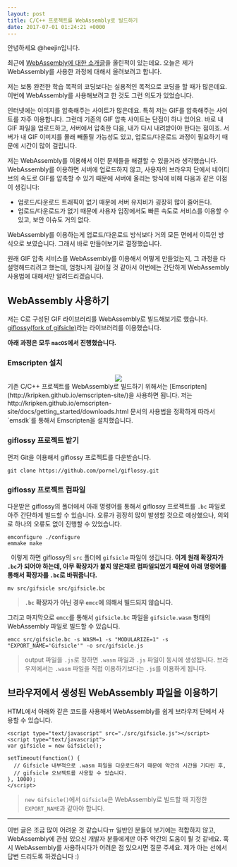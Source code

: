 ```yaml
---
layout: post
title: C/C++ 프로젝트를 WebAssembly로 빌드하기
date: 2017-07-01 01:24:21 +0000
---
```


안녕하세요 @heejin입니다.

최근에 [WebAssembly에 대한 소개글](https://steemit.com/kr-dev/@heejin/webassembly)을 올린적이 있는데요.
오늘은 제가 WebAssembly를 사용한 과정에 대해서 올려보려고 합니다.

저는 보통 완전한 학습 목적의 코딩보다는 실용적인 목적으로 코딩을 할 때가 많은데요.
이번에 WebAssembly를 사용해보려고 한 것도 그런 의도가 있었습니다.

인터넷에는 이미지를 압축해주는 사이트가 많은데요.  특히 저는 GIF를 압축해주는 사이트를 자주 이용합니다.
그런데 기존의 GIF 압축 사이트는 단점이 하나 있어요.
바로 내 GIF 파일을 업로드하고, 서버에서 압축한 다음, 내가 다시 내려받아야 한다는 점이죠.
서버가 내 GIF 이미지를 몰래 빼돌릴 가능성도 있고, 업로드/다운로드 과정이 필요하기 때문에 시간이 많이 걸립니다.

저는 WebAssembly를 이용해서 이런 문제들을 해결할 수 있을거라 생각했습니다.
WebAssembly를 이용하면 서버에 업로드하지 않고, 사용자의 브라우저 단에서 네이티브의 속도로 GIF를 압축할 수 있기 때문에 서버에 올리는 방식에 비해 다음과 같은 이점이 생깁니다:

- 업로드/다운로드 트래픽이 없기 때문에 서버 유지비가 굉장히 많이 줄어든다.
- 업로드/다운로드가 없기 때문에 사용자 입장에서도 빠른 속도로 서비스를 이용할 수 있고, 보안 이슈도 거의 없다.

WebAssembly를 이용하는게 업로드/다운로드 방식보다 거의 모든 면에서 이득인 방식으로 보였습니다.
그래서 바로 만들어보기로 결정했습니다.

원래 GIF 압축 서비스를 WebAssembly를 이용해서 어떻게 만들었는지, 그 과정을 다 설명해드리려고 했는데, 엄청나게 길어질 것 같아서 이번에는 간단하게 WebAssembly 사용법에 대해서만 알려드리겠습니다.

## WebAssembly 사용하기

저는 C로 구성된 GIF 라이브러리를 WebAssembly로 빌드해보기로 했습니다.
[giflossy(fork of gifsicle)](https://github.com/pornel/giflossy)라는 라이브러리를 이용했습니다.

**아래 과정은 모두 `macOS`에서 진행했습니다.**

### Emscripten 설치
<center>
<img src="https://steemitimages.com/DQmUvsDBB8dPzgnw4R6ejgKJnxKtJu8vpEns8fj5Sya2oW2/image.png" style="max-width:100%;">
</center>
기존 C/C++ 프로젝트를 WebAssembly로 빌드하기 위해서는 [Emscripten](http://kripken.github.io/emscripten-site/)을 사용하면 됩니다.
저는 http://kripken.github.io/emscripten-site/docs/getting_started/downloads.html 문서의 사용법을 정확하게 따라서 `emsdk`를 통해서 Emscripten을 설치했습니다.

### giflossy 프로젝트 받기
먼저 Git을 이용해서 giflossy 프로젝트를 다운받습니다.
```
git clone https://github.com/pornel/giflossy.git
```

### giflossy 프로젝트 컴파일
다운받은 giflossy의 폴더에서 아래 명령어를 통해서 giflossy 프로젝트를 `.bc` 파일로 아주 간단하게 빌드할 수 있습니다.
오류가 굉장히 많이 발생할 것으로 예상했으나, 의외로 하나의 오류도 없이 진행할 수 있었습니다.

```
emconfigure ./configure
emmake make
```
&nbsp;
 이렇게 하면 giflossy의 `src` 폴더에 `gifsicle` 파일이 생깁니다. **이게 원래 확장자가 `.bc`가 되어야 하는데, 아무 확장자가 붙지 않은채로 컴파일되었기 때문에 아래 명령어를 통해서 확장자를 `.bc`로 바꿔줍니다.**

```
mv src/gifsicle src/gifsicle.bc
```

> **`.bc` 확장자가 아닌 경우 `emcc`에 의해서 빌드되지 않습니다.**

그리고 마지막으로 `emcc`를 통해서 `gifsicle.bc` 파일을 `gifsicle.wasm` 형태의 WebAssembly 파일로 빌드할 수 있습니다.

```
emcc src/gifsicle.bc -s WASM=1 -s "MODULARIZE=1" -s "EXPORT_NAME='Gifsicle'" -o src/gifsicle.js
```
> output 파일을 `.js`로 정하면 `.wasm` 파일과 `.js` 파일이 동시에 생성됩니다. 브라우저에서는 `.wasm` 파일을 직접 이용하기보다는 `.js`를 이용하게 됩니다.

## 브라우저에서 생성된 WebAssembly 파일을 이용하기

HTML에서 아래와 같은 코드를 사용해서 WebAssembly를 쉽게 브라우저 단에서 사용할 수 있습니다.
```
<script type="text/javascript" src="./src/gifsicle.js"></script>
<script type="text/javascript">
var gifsicle = new Gifsicle();

setTimeout(function() {
  // Gifsicle 내부적으로 .wasm 파일을 다운로드하기 때문에 약간의 시간을 기다린 후,
  // gifsicle 오브젝트를 사용할 수 있습니다.
}, 1000);
</script>
```
> `new Gifsicle()`에서 `Gifsicle`은 WebAssembly로 빌드할 때 지정한 `EXPORT_NAME`과 같아야 합니다.

---
이번 글은 조금 많이 어려운 것 같습니다ㅠ 일반인 분들이 보기에는 적합하지 않고, WebAssembly에 관심 있으신 개발자 분들에게만 아주 약간의 도움이 될 것 같네요.
혹시 WebAssembly를 사용하시다가 어려운 점 있으시면 질문 주세요. 제가 아는 선에서 답변 드리도록 하겠습니다 :)